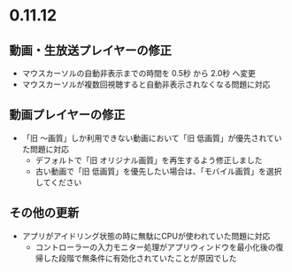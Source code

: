 ﻿# 0.11.12

## 動画・生放送プレイヤーの修正

* マウスカーソルの自動非表示までの時間を 0.5秒 から 2.0秒 へ変更
* マウスカーソルが複数回視聴すると自動非表示されなくなる問題に対応

## 動画プレイヤーの修正

* 「旧 ～画質」しか利用できない動画において「旧 低画質」が優先されていた問題に対応
  * デフォルトで「旧 オリジナル画質」を再生するよう修正しました
  * 古い動画で「旧 低画質」を優先したい場合は、「モバイル画質」を選択してください
  
## その他の更新

* アプリがアイドリング状態の時に無駄にCPUが使われていた問題に対応
  * コントローラーの入力モニター処理がアプリウィンドウを最小化後の復帰した段階で無条件に有効化されていたことが原因でした